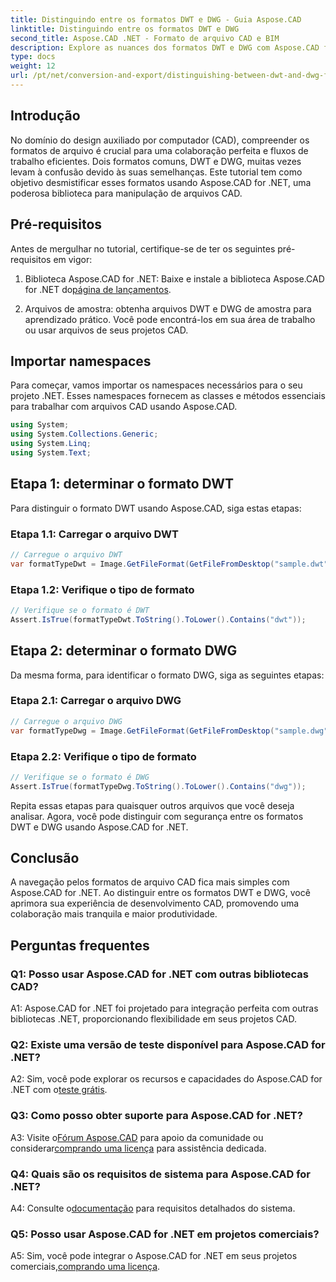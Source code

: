 ```yaml
---
title: Distinguindo entre os formatos DWT e DWG - Guia Aspose.CAD
linktitle: Distinguindo entre os formatos DWT e DWG
second_title: Aspose.CAD .NET - Formato de arquivo CAD e BIM
description: Explore as nuances dos formatos DWT e DWG com Aspose.CAD for .NET. Distinga entre esses tipos de arquivo CAD sem esforço.
type: docs
weight: 12
url: /pt/net/conversion-and-export/distinguishing-between-dwt-and-dwg-formats/
---
```

## Introdução

No domínio do design auxiliado por computador (CAD), compreender os formatos de arquivo é crucial para uma colaboração perfeita e fluxos de trabalho eficientes. Dois formatos comuns, DWT e DWG, muitas vezes levam à confusão devido às suas semelhanças. Este tutorial tem como objetivo desmistificar esses formatos usando Aspose.CAD for .NET, uma poderosa biblioteca para manipulação de arquivos CAD.

## Pré-requisitos

Antes de mergulhar no tutorial, certifique-se de ter os seguintes pré-requisitos em vigor:

1.  Biblioteca Aspose.CAD for .NET: Baixe e instale a biblioteca Aspose.CAD for .NET do[página de lançamentos](https://releases.aspose.com/cad/net/).

2. Arquivos de amostra: obtenha arquivos DWT e DWG de amostra para aprendizado prático. Você pode encontrá-los em sua área de trabalho ou usar arquivos de seus projetos CAD.

## Importar namespaces

Para começar, vamos importar os namespaces necessários para o seu projeto .NET. Esses namespaces fornecem as classes e métodos essenciais para trabalhar com arquivos CAD usando Aspose.CAD.

```csharp
using System;
using System.Collections.Generic;
using System.Linq;
using System.Text;
```

## Etapa 1: determinar o formato DWT

Para distinguir o formato DWT usando Aspose.CAD, siga estas etapas:

### Etapa 1.1: Carregar o arquivo DWT

```csharp
// Carregue o arquivo DWT
var formatTypeDwt = Image.GetFileFormat(GetFileFromDesktop("sample.dwt"));
```

### Etapa 1.2: Verifique o tipo de formato

```csharp
// Verifique se o formato é DWT
Assert.IsTrue(formatTypeDwt.ToString().ToLower().Contains("dwt"));
```

## Etapa 2: determinar o formato DWG

Da mesma forma, para identificar o formato DWG, siga as seguintes etapas:

### Etapa 2.1: Carregar o arquivo DWG

```csharp
// Carregue o arquivo DWG
var formatTypeDwg = Image.GetFileFormat(GetFileFromDesktop("sample.dwg"));
```

### Etapa 2.2: Verifique o tipo de formato

```csharp
// Verifique se o formato é DWG
Assert.IsTrue(formatTypeDwg.ToString().ToLower().Contains("dwg"));
```

Repita essas etapas para quaisquer outros arquivos que você deseja analisar. Agora, você pode distinguir com segurança entre os formatos DWT e DWG usando Aspose.CAD for .NET.

## Conclusão

A navegação pelos formatos de arquivo CAD fica mais simples com Aspose.CAD for .NET. Ao distinguir entre os formatos DWT e DWG, você aprimora sua experiência de desenvolvimento CAD, promovendo uma colaboração mais tranquila e maior produtividade.

## Perguntas frequentes

### Q1: Posso usar Aspose.CAD for .NET com outras bibliotecas CAD?

A1: Aspose.CAD for .NET foi projetado para integração perfeita com outras bibliotecas .NET, proporcionando flexibilidade em seus projetos CAD.

### Q2: Existe uma versão de teste disponível para Aspose.CAD for .NET?

 A2: Sim, você pode explorar os recursos e capacidades do Aspose.CAD for .NET com o[teste grátis](https://releases.aspose.com/).

### Q3: Como posso obter suporte para Aspose.CAD for .NET?

 A3: Visite o[Fórum Aspose.CAD](https://forum.aspose.com/c/cad/19) para apoio da comunidade ou considerar[comprando uma licença](https://purchase.aspose.com/buy) para assistência dedicada.

### Q4: Quais são os requisitos de sistema para Aspose.CAD for .NET?

 A4: Consulte o[documentação](https://reference.aspose.com/cad/net/) para requisitos detalhados do sistema.

### Q5: Posso usar Aspose.CAD for .NET em projetos comerciais?

 A5: Sim, você pode integrar o Aspose.CAD for .NET em seus projetos comerciais,[comprando uma licença](https://purchase.aspose.com/buy).